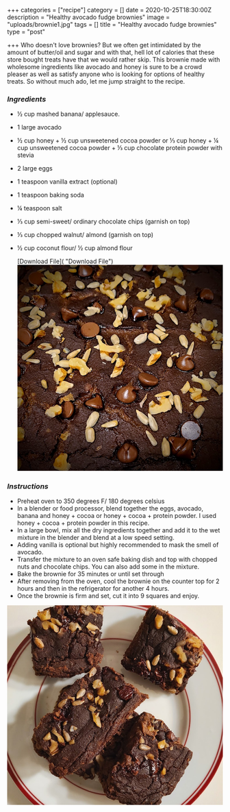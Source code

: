 +++
categories = ["recipe"]
category = []
date = 2020-10-25T18:30:00Z
description = "Healthy avocado fudge brownies"
image = "uploads/brownie1.jpg"
tags = []
title = "Healthy avocado fudge brownies"
type = "post"

+++
Who doesn't love brownies? But we often get intimidated by the amount of butter/oil and sugar and with that, hell lot of calories that these store bought treats have that we would rather skip. This brownie made with wholesome ingredients like avocado and honey is sure to be a crowd pleaser as well as satisfy anyone who is looking for options of healthy treats. So without much ado, let me jump straight to the recipe.

### **_Ingredients_**

* ½ cup mashed banana/ applesauce.
* 1 large avocado
* ½ cup honey + ½ cup unsweetened cocoa powder or ⅓ cup honey + ¼ cup unsweetened cocoa powder + ⅓ cup chocolate protein powder with stevia
* 2 large eggs
* 1 teaspoon vanilla extract (optional)
* 1 teaspoon baking soda
* ¼ teaspoon salt
* ⅓ cup semi-sweet/ ordinary chocolate chips (garnish on top)
* ⅓ cup chopped walnut/ almond (garnish on top)
* ½ cup coconut flour/ ½ cup almond flour

  [Download File]( "Download File")![](uploads/brownie2.jpg)

### **_Instructions_**

* Preheat oven to 350 degrees F/ 180 degrees celsius
* In a blender or food processor, blend together the eggs, avocado, banana and honey + cocoa or honey + cocoa + protein powder. I used honey + cocoa + protein powder in this recipe.
* In a large bowl, mix all the dry ingredients together and add it to the wet mixture in the blender and blend at a low speed setting.
* Adding vanilla is optional but highly recommended to mask the smell of avocado.
* Transfer the mixture to an oven safe baking dish and top with chopped nuts and chocolate chips. You can also add some in the mixture.
* Bake the brownie for 35 minutes or until set through
* After removing from the oven, cool the brownie on the counter top for 2 hours and then in the refrigerator for another 4 hours.
* Once the brownie is firm and set, cut it into 9 squares and enjoy.

![](uploads/brownie3.jpg)